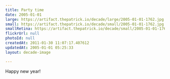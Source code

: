```yaml
---
title: Party time
date: 2005-01-01
large: https://artifact.thepatrick.io/decade/large/2005-01-01-1762.jpg
small: https://artifact.thepatrick.io/decade/small/2005-01-01-1762.jpg
smallRetina: https://artifact.thepatrick.io/decade/small/2005-01-01-1762@2x.jpg
flickrUrl: null
photoId: null
createdAt: 2011-01-30 11:07:17.407612
updatedAt: 2005-01-01 05:25:33
layout: decade-image

---
```

Happy new year!

